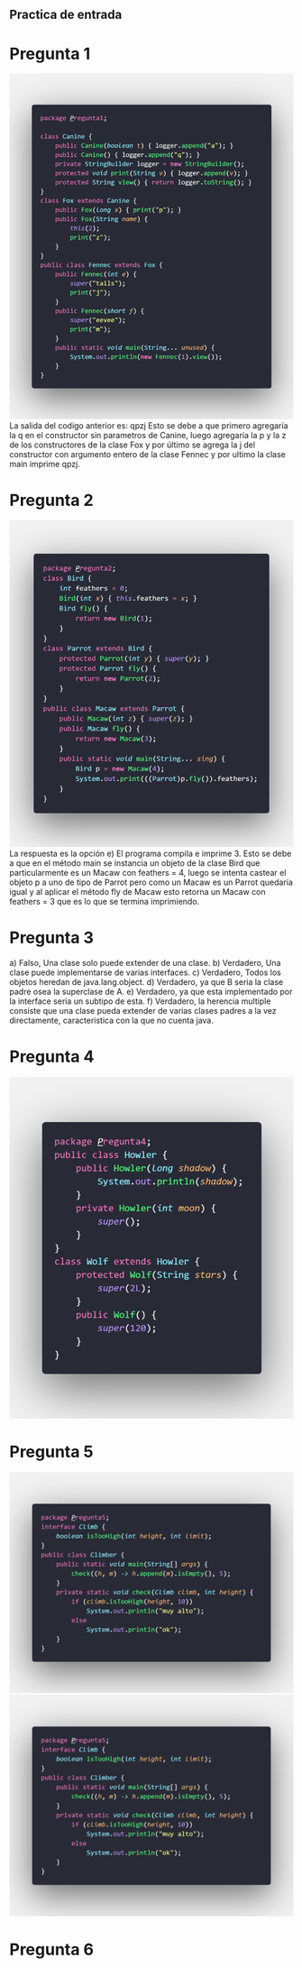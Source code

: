 ## Practica de entrada

# Pregunta 1
![Codigo 1](https://github.com/sergei270791/curso-CC3S2/blob/main/PracticaEntrada/img/pregunta1_codigo.png)
La salida del codigo anterior es: qpzj
Esto se debe a que primero agregaría la q en el constructor sin parametros de Canine, luego agregaría la p y la z de los constructores de la clase Fox y por último se agrega la j del constructor con argumento entero de la clase Fennec y por ultimo la clase main imprime qpzj.
# Pregunta 2
![Codigo 2](https://github.com/sergei270791/curso-CC3S2/blob/main/PracticaEntrada/img/pregunta2_codigo.png)
La respuesta es la opción e) El programa compila e imprime 3. 
Esto se debe a que en el método main se instancia un objeto de la clase Bird que particularmente es un Macaw con feathers = 4, luego se intenta castear el objeto p a uno de tipo de Parrot pero como un Macaw es un Parrot quedaría igual y al aplicar el método fly de Macaw esto retorna un Macaw con feathers = 3 que es lo que se termina imprimiendo.
# Pregunta 3
a) Falso, Una clase solo puede extender de una clase.
b) Verdadero, Una clase puede implementarse de varias interfaces.
c) Verdadero, Todos los objetos heredan de java.lang.object.
d) Verdadero, ya que B seria la clase padre osea la superclase de A.
e) Verdadero, ya que esta implementado por la interface seria un subtipo de esta.
f) Verdadero, la herencia multiple consiste que una clase pueda extender de varias clases padres a la vez directamente, caracteristica con la que no cuenta java.
# Pregunta 4
![Codigo 4](https://github.com/sergei270791/curso-CC3S2/blob/main/PracticaEntrada/img/pregunta4_codigo.png)
# Pregunta 5
![Codigo 5 incorrecto](https://github.com/sergei270791/curso-CC3S2/blob/main/PracticaEntrada/img/pregunta5_codigo_incorrecto.png)
![Codigo 5 corregido](https://github.com/sergei270791/curso-CC3S2/blob/main/PracticaEntrada/img/pregunta5_codigo_incorrecto.png)
# Pregunta 6


